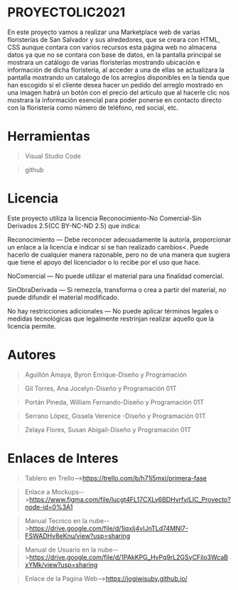 # PROYECTOLIC2021
En este proyecto vamos a realizar una Marketplace web de varias floristerías de San Salvador y sus alrededores, que se creara con HTML, CSS aunque contara con varios recursos esta página web no almacena datos ya que no se contara con base de datos, en la pantalla principal se mostrara un catálogo de varias floristerías mostrando ubicación e información de dicha floristería, al acceder a una de ellas se actualizara la pantalla mostrando un catalogo de los arreglos disponibles en la tienda que han escogido si el cliente desea hacer un pedido del arreglo mostrado en una imagen habrá un botón con el precio del articulo que al hacerle clic nos mostrara la información esencial para poder ponerse en contacto directo con la floristería como número de teléfono, red social, etc. 
# Herramientas
>Visual Studio Code

>github
# Licencia
Este proyecto utiliza la licencia Reconocimiento-No Comercial-Sin Derivados 2.5(CC BY-NC-ND 2.5) que indica:

Reconocimiento — Debe reconocer adecuadamente la autoría, proporcionar un enlace a la licencia e indicar si se han realizado cambios<. Puede hacerlo de cualquier manera razonable, pero no de una manera que sugiera que tiene el apoyo del licenciador o lo recibe por el uso que hace.

NoComercial — No puede utilizar el material para una finalidad comercial.

SinObraDerivada — Si remezcla, transforma o crea a partir del material, no puede difundir el material modificado.

No hay restricciones adicionales — No puede aplicar términos legales o medidas tecnológicas que legalmente restrinjan realizar aquello que la licencia permite.
# Autores
>Aguillón Amaya, Byron Enrique-Diseño y Programación

>Gil Torres, Ana Jocelyn-Diseño y Programación 01T

>Portán Pineda, William Fernando-Diseño y Programación 01T

>Serrano López, Gissela Verenice -Diseño y Programación 01T

>Zelaya Flores, Susan Abigail-Diseño y Programación 01T

# Enlaces de Interes 
>Tablero en Trello-->https://trello.com/b/h71j5mxi/primera-fase

>Enlace a Mockups-->https://www.figma.com/file/lucgt4FL17CXLy6BDHvrfy/LIC_Proyecto?node-id=0%3A1

>Manual Tecnico en la nube-->https://drive.google.com/file/d/1jqxIj4vIJnTLd74MNl7-FSWADHv8eKnu/view?usp=sharing

>Manual de Usuario en la nube-->https://drive.google.com/file/d/1PAkKPG_HvPq9rL2GSyCFjlo3WcaBxYMk/view?usp=sharing

>Enlace de la Pagina Web-->https://jogiwisuby.github.io/
